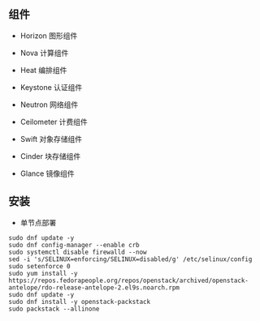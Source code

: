 ## 组件
* Horizon 图形组件
* Nova 计算组件
* Heat 编排组件

* Keystone 认证组件
* Neutron 网络组件
* Ceilometer 计费组件

* Swift 对象存储组件
* Cinder 块存储组件
* Glance 镜像组件

## 安装
* 单节点部署
```
sudo dnf update -y
sudo dnf config-manager --enable crb
sudo systemctl disable firewalld --now
sed -i 's/SELINUX=enforcing/SELINUX=disabled/g' /etc/selinux/config
sudo setenforce 0
sudo yum install -y https://repos.fedorapeople.org/repos/openstack/archived/openstack-antelope/rdo-release-antelope-2.el9s.noarch.rpm
sudo dnf update -y
sudo dnf install -y openstack-packstack
sudo packstack --allinone
```